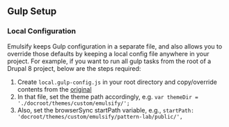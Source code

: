 ## Gulp Setup

### Local Configuration

Emulsify keeps Gulp configuration in a separate file, and also allows you to override those defaults by keeping a local config file anywhere in your project. For example, if you want to run all gulp tasks from the root of a Drupal 8 project, below are the steps required:

1. Create `local.gulp-config.js` in your root directory and copy/override contents from the [original](https://github.com/fourkitchens/emulsify-gulp/blob/develop/gulp-config.js)
2. In that file, set the theme path accordingly, e.g. `var themeDir = './docroot/themes/custom/emulsify/';`
3. Also, set the browserSync startPath variable, e.g., `startPath: 'docroot/themes/custom/emulsify/pattern-lab/public/',`
